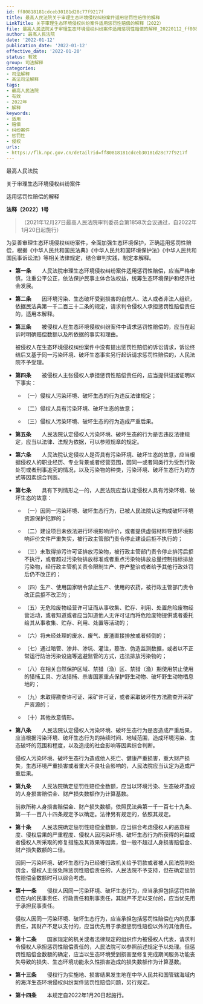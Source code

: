 ```yaml
---
id: ff80818181cdceb30181d28c77f9217f
title: 最高人民法院关于审理生态环境侵权纠纷案件适用惩罚性赔偿的解释
LinkTitle: 关于审理生态环境侵权纠纷案件适用惩罚性赔偿的解释（2022）
file: 最高人民法院关于审理生态环境侵权纠纷案件适用惩罚性赔偿的解释_20220112_ff80818181cdceb30181d28c77f9217f.docx
author: 最高人民法院
date: '2022-01-12'
publication_date: '2022-01-12'
effective_date: '2022-01-20'
status: 有效
group: 司法解释
categories:
- 司法解释
- 高法司法解释
tags:
- 最高人民法院
- 有效
- 2022年
- 解释
keywords:
- 适用
- 赔偿
- 纠纷案件
- 惩罚性
- 侵权
urls:
- https://flk.npc.gov.cn/detail?id=ff80818181cdceb30181d28c77f9217f
---
```


最高人民法院

关于审理生态环境侵权纠纷案件

适用惩罚性赔偿的解释

**法释〔2022〕1号**

> （2021年12月27日最高人民法院审判委员会第1858次会议通过，自2022年1月20日起施行）

为妥善审理生态环境侵权纠纷案件，全面加强生态环境保护，正确适用惩罚性赔偿，根据《中华人民共和国民法典》《中华人民共和国环境保护法》《中华人民共和国民事诉讼法》等相关法律规定，结合审判实践，制定本解释。

- **第一条**　　人民法院审理生态环境侵权纠纷案件适用惩罚性赔偿，应当严格审慎，注重公平公正，依法保护民事主体合法权益，统筹生态环境保护和经济社会发展。

- **第二条**　　因环境污染、生态破坏受到损害的自然人、法人或者非法人组织，依据民法典第一千二百三十二条的规定，请求判令侵权人承担惩罚性赔偿责任的，适用本解释。

- **第三条**　　被侵权人在生态环境侵权纠纷案件中请求惩罚性赔偿的，应当在起诉时明确赔偿数额以及所依据的事实和理由。

  被侵权人在生态环境侵权纠纷案件中没有提出惩罚性赔偿的诉讼请求，诉讼终结后又基于同一污染环境、破坏生态事实另行起诉请求惩罚性赔偿的，人民法院不予受理。

- **第四条**　　被侵权人主张侵权人承担惩罚性赔偿责任的，应当提供证据证明以下事实：

  - （一）侵权人污染环境、破坏生态的行为违反法律规定；

  - （二）侵权人具有污染环境、破坏生态的故意；

  - （三）侵权人污染环境、破坏生态的行为造成严重后果。

- **第五条**　　人民法院认定侵权人污染环境、破坏生态的行为是否违反法律规定，应当以法律、法规为依据，可以参照规章的规定。

- **第六条**　　人民法院认定侵权人是否具有污染环境、破坏生态的故意，应当根据侵权人的职业经历、专业背景或者经营范围，因同一或者同类行为受到行政处罚或者刑事追究的情况，以及污染物的种类，污染环境、破坏生态行为的方式等因素综合判断。

- **第七条**　　具有下列情形之一的，人民法院应当认定侵权人具有污染环境、破坏生态的故意：

  - （一）因同一污染环境、破坏生态行为，已被人民法院认定构成破坏环境资源保护犯罪的；

  - （二）建设项目未依法进行环境影响评价，或者提供虚假材料导致环境影响评价文件严重失实，被行政主管部门责令停止建设后拒不执行的；

  - （三）未取得排污许可证排放污染物，被行政主管部门责令停止排污后拒不执行，或者超过污染物排放标准或者重点污染物排放总量控制指标排放污染物，经行政主管机关责令限制生产、停产整治或者给予其他行政处罚后仍不改正的；

  - （四）生产、使用国家明令禁止生产、使用的农药，被行政主管部门责令改正后拒不改正的；

  - （五）无危险废物经营许可证而从事收集、贮存、利用、处置危险废物经营活动，或者知道或者应当知道他人无许可证而将危险废物提供或者委托给其从事收集、贮存、利用、处置等活动的；

  - （六）将未经处理的废水、废气、废渣直接排放或者倾倒的；

  - （七）通过暗管、渗井、渗坑、灌注，篡改、伪造监测数据，或者以不正常运行防治污染设施等逃避监管的方式，违法排放污染物的；

  - （八）在相关自然保护区域、禁猎（渔）区、禁猎（渔）期使用禁止使用的猎捕工具、方法猎捕、杀害国家重点保护野生动物、破坏野生动物栖息地的；

  - （九）未取得勘查许可证、采矿许可证，或者采取破坏性方法勘查开采矿产资源的；

  - （十）其他故意情形。

- **第八条**　　人民法院认定侵权人污染环境、破坏生态行为是否造成严重后果，应当根据污染环境、破坏生态行为的持续时间、地域范围，造成环境污染、生态破坏的范围和程度，以及造成的社会影响等因素综合判断。

  侵权人污染环境、破坏生态行为造成他人死亡、健康严重损害，重大财产损失，生态环境严重损害或者重大不良社会影响的，人民法院应当认定为造成严重后果。

- **第九条**　　人民法院确定惩罚性赔偿金数额，应当以环境污染、生态破坏造成的人身损害赔偿金、财产损失数额作为计算基数。

  前款所称人身损害赔偿金、财产损失数额，依照民法典第一千一百七十九条、第一千一百八十四条规定予以确定。法律另有规定的，依照其规定。

- **第十条**　　人民法院确定惩罚性赔偿金数额，应当综合考虑侵权人的恶意程度、侵权后果的严重程度、侵权人因污染环境、破坏生态行为所获得的利益或者侵权人所采取的修复措施及其效果等因素，但一般不超过人身损害赔偿金、财产损失数额的二倍。

  因同一污染环境、破坏生态行为已经被行政机关给予罚款或者被人民法院判处罚金，侵权人主张免除惩罚性赔偿责任的，人民法院不予支持，但在确定惩罚性赔偿金数额时可以综合考虑。

- **第十一条**　　侵权人因同一污染环境、破坏生态行为，应当承担包括惩罚性赔偿在内的民事责任、行政责任和刑事责任，其财产不足以支付的，应当优先用于承担民事责任。

  侵权人因同一污染环境、破坏生态行为，应当承担包括惩罚性赔偿在内的民事责任，其财产不足以支付的，应当优先用于承担惩罚性赔偿以外的其他责任。

- **第十二条**　　国家规定的机关或者法律规定的组织作为被侵权人代表，请求判令侵权人承担惩罚性赔偿责任的，人民法院可以参照前述规定予以处理。但惩罚性赔偿金数额的确定，应当以生态环境受到损害至修复完成期间服务功能丧失导致的损失、生态环境功能永久性损害造成的损失数额作为计算基数。

- **第十三条**　　侵权行为实施地、损害结果发生地在中华人民共和国管辖海域内的海洋生态环境侵权纠纷案件惩罚性赔偿问题，另行规定。

- **第十四条**　　本规定自2022年1月20日起施行。
